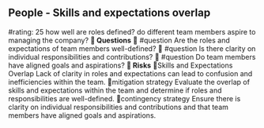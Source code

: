 

## People - Skills and expectations overlap
#rating: 25
how well are roles defined? do different team members aspire to managing the company?
**💭 Questions**
💭 #question Are the roles and expectations of team members well-defined?
 💭 #question Is there clarity on individual responsibilities and contributions?
 💭 #question Do team members have aligned goals and aspirations?
**🚨 Risks**
🚨Skills and Expectations Overlap
Lack of clarity in roles and expectations can lead to confusion and inefficiencies within the team.
🚨mitigation strategy
Evaluate the overlap of skills and expectations within the team and determine if roles and responsibilities are well-defined.
🚨contingency strategy
Ensure there is clarity on individual responsibilities and contributions and that team members have aligned goals and aspirations.




